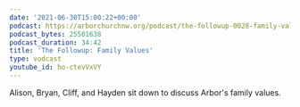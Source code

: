 ```yaml
---
date: '2021-06-30T15:00:22+00:00'
podcast: https://arborchurchnw.org/podcast/the-followup-0028-family-values.m4a
podcast_bytes: 25501638
podcast_duration: 34:42
title: 'The Followup: Family Values'
type: vodcast
youtube_id: ho-ctevVxVY
---
```


Alison, Bryan, Cliff, and Hayden sit down to discuss Arbor's family values.
